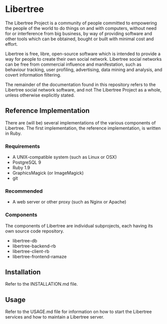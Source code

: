 # Libertree

The Libertree Project is a community of people committed to empowering the
people of the world to do things on and with computers, without need for or
interference from big business, by way of providing software and other tools
which can be obtained, bought or built with minimal cost and effort.

Libertree is free, libre, open-source software which is intended to provide a
way for people to create their own social network.  Libertree social networks
can be free from commercial influence and manifestation, such as behaviour
tracking, user profiling, advertising, data mining and analysis, and covert
information filtering.

The remainder of the documentation found in this repository refers to the
Libertree social network software, and not The Libertree Project as a whole,
unless otherwise explicitly stated.

## Reference Implementation

There are (will be) several implementations of the various components of
Libertree.  The first implementation, the reference implementation, is
written in Ruby.

### Requirements

* A UNIX-compatible system (such as Linux or OSX)
* PostgreSQL 9
* Ruby 1.9
* GraphicsMagick (or ImageMagick)
* git

### Recommended

* A web server or other proxy (such as Nginx or Apache)

### Components

The components of Libertree are individual subprojects, each having its own
source code repository.

* libertree-db
* libertree-backend-rb
* libertree-client-rb
* libertree-frontend-ramaze

## Installation

Refer to the INSTALLATION.md file.

## Usage

Refer to the USAGE.md file for information on how to start the Libertree
services and how to maintain a Libertree server.
